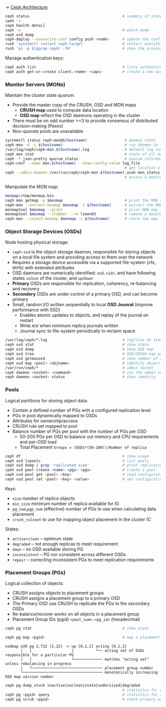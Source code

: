 → [Ceph Architecture](http://docs.ceph.com/docs/jewel/architecture/)

```bash
ceph status                                          # summery of state
cpeh -s
ceph health detail
ceph -w                                              # watch mode
ceph osd dump
ceph-deploy --overwrite-conf config push <node>      # update the configuration after changes
rush 'systemctl restart ceph.target'                 # restart everything
rush 'ps -p $(pgrep ceph) -fH'                       # show the processes
```

Manage authentication keys:

```bash
ceph auth list                                       # lists authentication state
ceph auth get-or-create client.<name> <caps>         # create a new user 
```

### Monitor Servers (MONs)

Maintain the cluster state quorum:

* Provide the master copy of the CRUSH, OSD and MON maps
  - **CRUSH map** used to compute data location
  - **OSD map** reflect the OSD daemons operating in the cluster
* There must be on odd number >=3 to provide consensus of distributed decision-making (Paxos)
* Non-quorate pools are unavailable

```bash
systemctl status ceph-mon@$(hostname)                 # daemon state       
ceph-mon -d -i $(hostname)                            # run daemon in foreground
/var/log/ceph/ceph-mon.$(hostname).log                # default log location
ceph mon stat                                         # state of all monitors
ceph -f json-pretty quorum_status                     # quorum information
ceph-conf --name mon.$(hostname) --show-config-value log_file
                                                      # get location of the log file
ceph --admin-daemon /var/run/ceph/ceph-mon.$(hostname).asok mon_status
                                                      # access a monitors admin socket
```

Manipulate the MON map:

```bash
monmap=/tmp/monmap.bin
ceph mon getmap -o $monmap                            # print the MON map if a quorum exists
ceph-mon --extract-monmap $monmap -i $(hostname)      # extract the MON map of ceph-mon stopped
monmaptool $monmap --print                            # print MON map from file
monmaptool $monmap --clobber --rm lxmon03             # remove a monitor
ceph-mon --inject-monmap $monmap -i $(hostname)       # store new map
```

### Object Storage Devices (OSDs)

Node hosting physical storage:

* `ceph-osd` is the object storage daemon, responsible for storing objects on a local file system and providing access to them over the network
* Requires a storage device accessible via a supported file-system (xfs, btrfs) with extended attributes
* OSD daemons are numerically identified: `osd.<id>`, and have following states `in`/`out` of the cluster, and `up`/`down`
* **Primary** OSDs are responsible for replication, coherency, re-balancing and recovery
* **Secondery** OSDs are under control of a primary OSD, and can become primary 
* Small, random I/O written sequentially to local **OSD Jounral** (improve performance with SSD)
  - Enables atomic updates to objects, and replay of the journal on restart
  - Write `ACK` when minimum replica journals written
  - Journal sync to file-system periodically to reclaim space 

```bash
/var/log/ceph/*.log                                  # logfiles on storage servers    
ceph osd stat                                        # show state 
ceph osd dump                                        # show OSD map
ceph osd tree                                        # OSD/CRUSH map as tree
ceph osd getmaxosd                                   # show number of available OSDs
ceph osd map <pool> <objname>                        # identify object location
/var/run/ceph/*                                      # admin socket
ceph daemon <socket> <command>                       # use the admin socket
ceph daemon <socket> status                          # show identity
```
### Pools

Logical partitions for storing object data:

* Contain a defined number of PGs with a configured replication level
* PGs in pool dynamically mapped to OSDs
* Attributes for ownership/access
* CRUSH rule set mapped to pool
* Balance number of PGs per pool with the number of PGs per OSD 
  - 50-200 PGs per OSD to balance out memory and CPU requirements and per-OSD load
  - Total Placement `Groups = (OSDs*(50-200))/Number of replica`

```bash
ceph df                                              # show usage
ceph osd lspools                                     # list pools
ceph osd dump | grep 'replicated size'               # print replication level
cpeh osd pool create <name> <pgs> <pgs>              # create a pool 
ceph osd pool get <pool> <key>                       # read configuration attribute
ceph osd pool set <pool> <key> <value>               # set configuration attribute
```

Keys:

- `size` number of replica objects
- `min_size` minimum number of replica available for IO
- `pg_num`,`pgp_num` (effective) number of PGs to use when calculating data placement
- `crush_ruleset` to use for mapping object placement in the cluster (C

States:

- `active+clean` – optimum state
- `degraded` – not enough replicas to meet requirement
- `down` – no OSD available storing PG
- `inconsistent` – PG nor consistent across different OSDs
- `repair` – correcting inconsistent PGs to meet replication requirements




### Placement Groups (PGs)

Logical collection of objects:

* CRUSH assigns objects to placement groups
* CRUSH assigns a placement group to a primary OSD
* The Primary OSD use CRUSH to replicate the PGs to the secondary OSDs
* Re-balance/recover works on all objects in a placement group
* Placement Group IDs (pgid) `<pool_num>.<pg_id>` (hexadecimal)

```bash
ceph pg stat                                         # show state
```

```bash
ceph pg map <pgid>                                   # map a placement group
```
```
osdmap e20 pg 2.f22 (2.22) -> up [0,1,2] acting [0,1,2]
       │   │                  │          └── acting set of OSDs responsible for a particular PG
       │   │                  └───────────── matches "acting set" unless rebalancing in progress 
       │   └──────────────────────────────── placement group number                   
       └──────────────────────────────────── monotonically increasing OSD map version number
```
```bash
ceph pg dump_stuck inactive|unclean|stale|undersized|degraded
                                                     # statisitcs for stuck PGs
ceph pg <pgid> query                                 # statistics for a particular placement group
ceph pg scrub <pgid>                                 # check primary and replicas
```

